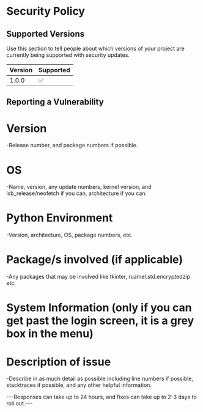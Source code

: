 # Security Policy

## Supported Versions

Use this section to tell people about which versions of your project are
currently being supported with security updates.

| Version | Supported          |
| ------- | ------------------ |
| 1.0.0   | :white_check_mark: |

## Reporting a Vulnerability

<h1>Version</h1>
-Release number, and package numbers if possible.
<h1>OS</h1>
-Name, version, any update numbers, kernel version, and lsb_release/neofetch if you can, architecture if you can.
<h1>Python Environment</h1>
-Version, architecture, OS, package numbers, etc.
<h1>Package/s involved (if applicable)</h1>
-Any packages that may be involved like tkinter, ruamel.std.encryptedzip etc.
<h1>System Information (only if you can get past the login screen, it is a grey box in the menu)</h1>
<h1>Description of issue</h1>
-Describe in as much detail as possible including line numbers if possible, stacktraces if possible, and any other helpful information.

---Responses can take up to 24 hours, and fixes can take up to 2-3 days to roll out.---
